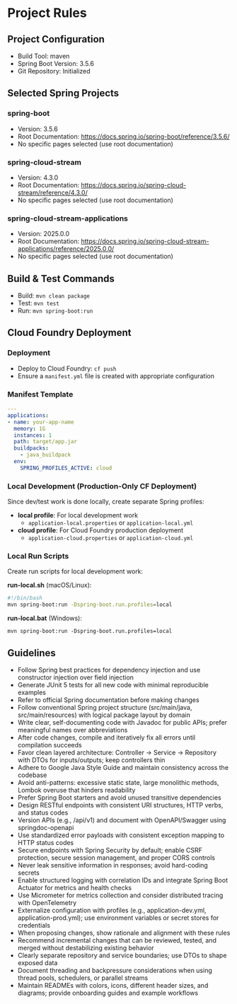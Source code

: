 # Project Rules

## Project Configuration
- Build Tool: maven
- Spring Boot Version: 3.5.6
- Git Repository: Initialized

## Selected Spring Projects

### spring-boot
- Version: 3.5.6
- Root Documentation: https://docs.spring.io/spring-boot/reference/3.5.6/
- No specific pages selected (use root documentation)

### spring-cloud-stream
- Version: 4.3.0
- Root Documentation: https://docs.spring.io/spring-cloud-stream/reference/4.3.0/
- No specific pages selected (use root documentation)

### spring-cloud-stream-applications
- Version: 2025.0.0
- Root Documentation: https://docs.spring.io/spring-cloud-stream-applications/reference/2025.0.0/
- No specific pages selected (use root documentation)

## Build & Test Commands

- Build: `mvn clean package`
- Test: `mvn test`
- Run: `mvn spring-boot:run`

## Cloud Foundry Deployment

### Deployment
- Deploy to Cloud Foundry: `cf push`
- Ensure a `manifest.yml` file is created with appropriate configuration

### Manifest Template
```yaml
---
applications:
- name: your-app-name
  memory: 1G
  instances: 1
  path: target/app.jar
  buildpacks:
    - java_buildpack
  env:
    SPRING_PROFILES_ACTIVE: cloud
```

### Local Development (Production-Only CF Deployment)
Since dev/test work is done locally, create separate Spring profiles:

- **local profile**: For local development work
  - `application-local.properties` or `application-local.yml`
- **cloud profile**: For Cloud Foundry production deployment
  - `application-cloud.properties` or `application-cloud.yml`

### Local Run Scripts
Create run scripts for local development work:

**run-local.sh** (macOS/Linux):
```bash
#!/bin/bash
mvn spring-boot:run -Dspring-boot.run.profiles=local
```

**run-local.bat** (Windows):
```batch
mvn spring-boot:run -Dspring-boot.run.profiles=local
```


## Guidelines
- Follow Spring best practices for dependency injection and use constructor injection over field injection
- Generate JUnit 5 tests for all new code with minimal reproducible examples
- Refer to official Spring documentation before making changes
- Follow conventional Spring project structure (src/main/java, src/main/resources) with logical package layout by domain
- Write clear, self-documenting code with Javadoc for public APIs; prefer meaningful names over abbreviations
- After code changes, compile and iteratively fix all errors until compilation succeeds
- Favor clean layered architecture: Controller -> Service -> Repository with DTOs for inputs/outputs; keep controllers thin
- Adhere to Google Java Style Guide and maintain consistency across the codebase
- Avoid anti-patterns: excessive static state, large monolithic methods, Lombok overuse that hinders readability
- Prefer Spring Boot starters and avoid unused transitive dependencies
- Design RESTful endpoints with consistent URI structures, HTTP verbs, and status codes
- Version APIs (e.g., /api/v1) and document with OpenAPI/Swagger using springdoc-openapi
- Use standardized error payloads with consistent exception mapping to HTTP status codes
- Secure endpoints with Spring Security by default; enable CSRF protection, secure session management, and proper CORS controls
- Never leak sensitive information in responses; avoid hard-coding secrets
- Enable structured logging with correlation IDs and integrate Spring Boot Actuator for metrics and health checks
- Use Micrometer for metrics collection and consider distributed tracing with OpenTelemetry
- Externalize configuration with profiles (e.g., application-dev.yml, application-prod.yml); use environment variables or secret stores for credentials
- When proposing changes, show rationale and alignment with these rules
- Recommend incremental changes that can be reviewed, tested, and merged without destabilizing existing behavior
- Clearly separate repository and service boundaries; use DTOs to shape exposed data
- Document threading and backpressure considerations when using thread pools, schedulers, or parallel streams
- Maintain READMEs with colors, icons, different header sizes, and diagrams; provide onboarding guides and example workflows
